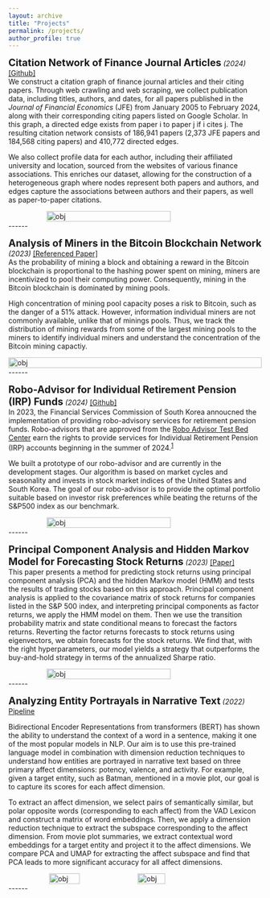 ```yaml
---
layout: archive
title: "Projects"
permalink: /projects/
author_profile: true
---
```


<span style="font-size: 1.4em; font-weight: bold;">Citation Network of Finance Journal Articles</span> <em>(2024)</em> 
<a href="https://github.com/parkakn/Citation-Network-Finance-Journals">[Github]</a>
<br>
We construct a citation graph of finance journal articles and their citing papers. Through web crawling and web scraping, we collect publication data, including titles, authors, and dates, for all papers published in the *Journal of Financial Economics* (JFE) from January 2005 to February 2024, along with their corresponding citing papers listed on Google Scholar. In this graph, a directed edge exists from paper i to paper j if i cites j. The resulting citation network consists of 186,941 papers (2,373 JFE papers and 184,568 citing papers) and 410,772 directed edges.

We also collect profile data for each author, including their affiliated university and location, sourced from the websites of various finance associations. This enriches our dataset, allowing for the construction of a heterogeneous graph where nodes represent both papers and authors, and edges capture the associations between authors and their papers, as well as paper-to-paper citations. 
<div style="display: flex; justify-content: center;">
  <img width="70%" src="/images/citation network zoom 1.png" alt="obj">
</div>
------

<span style="font-size: 1.4em; font-weight: bold;">Analysis of Miners in the Bitcoin Blockchain Network</span> <em>(2023)</em> 
<a href="https://mitsloan.mit.edu/shared/ods/documents?PublicationDocumentID=7981">[Referenced Paper]</a>
<br>
As the probability of mining a block and obtaining a reward in the Bitcoin blockchain is proportional to the hashing power spent on mining, miners are incentivized to pool their computing power. Consequently, mining in the Bitcoin blockchain is dominated by mining pools. 

High concentration of mining pool capacity poses a risk to Bitcoin, such as the danger of a 51% attack. However, information individual miners are not commonly available, unlike that of minings pools. Thus, we track the distribution of mining rewards from some of the largest mining pools to the miners to identify individual miners and understand the concentration of the Bitcoin mining capactiy. 
<div style="display: flex; justify-content: center;">
  <img width="100%" src="/images/Antpool_dist_graph-1.png" alt="obj">
</div>
------

<span style="font-size: 1.4em; font-weight: bold;">Robo-Advisor for Individual Retirement Pension (IRP) Funds</span> <em>(2024)</em> 
<a href="https://github.com/kangokseo/cqralgo?tab=readme-ov-file">[Github]</a>
<br>
In 2023, the Financial Services Commission of South Korea annoucned the implementation of providing robo-advisory services for retirement pension funds. Robo-advisors that are approved from the [Robo Advisor Test Bed Center](https://www.ratestbed.kr:7443/portal/main/main.do) earn the rights to provide services for Individual Retirement Pension (IRP) accounts beginning in the summer of 2024.<sup>[1](https://www.digitaltoday.co.kr/news/articleView.html?idxno=513226)</sup> 

We built a prototype of our robo-advisor and are currently in the development stages. Our algorithm is based on market cycles and seasonality and invests in stock market indices of the United States and South Korea. The goal of our robo-advisor is to provide the optimal portfolio suitable based on investor risk preferences while beating the returns of the S&P500 index as our benchmark.
<div style="display: flex; justify-content: center;">
  <img width="70%" src="/images/backtest.png" alt="obj">
</div>
------

<span style="font-size: 1.4em; font-weight: bold;">Principal Component Analysis and Hidden Markov Model for Forecasting Stock Returns</span> <em>(2023)</em> 
<a href="https://arxiv.org/abs/2307.00459">[Paper]</a>
<br>
This paper presents a method for predicting stock returns using principal component analysis (PCA) and the hidden Markov model (HMM) and tests the results of trading stocks based on this approach. Principal component analysis is applied to the covariance matrix of stock returns for companies listed in the S&P 500 index, and interpreting principal components as factor returns, we apply the HMM model on them. Then we use the transition probability matrix and state conditional means to forecast the factors returns. Reverting the factor returns forecasts to stock returns using eigenvectors, we obtain forecasts for the stock returns. We find that, with the right hyperparameters, our model yields a strategy that outperforms the buy-and-hold strategy in terms of the annualized Sharpe ratio.
<div style="display: flex; justify-content: center;">
  <img width="70%" src="/images/hmm.png" alt="obj">
</div>
------

<span style="font-size: 1.4em; font-weight: bold;">Analyzing Entity Portrayals in Narrative Text</span> <em>(2022)</em> 
[Pipeline](/images/dimensionality_reduction.pdf) 
<br>

Bidirectional Encoder Representations from transformers (BERT) has shown the ability to understand the context of a word in a sentence, making it one of the most popular models in NLP. Our aim is to use this pre-trained language model in combination with dimension reduction techniques to understand how entities are portrayed in narrative text based on three primary affect dimensions: potency, valence, and activity. For example, given a target entity, such as Batman, mentioned in a movie plot, our goal is to capture its scores for each affect dimension. 

To extract an affect dimension, we select pairs of semantically similar, but polar opposite words (corresponding to each affect) from the VAD Lexicon and construct a matrix of word embeddings. Then, we apply a dimension reduction technique to extract the subspace corresponding to the affect dimension. From movie plot summaries, we extract contextual word embeddings for a target entity and project it to the affect dimensions. We compare PCA and UMAP for extracting the affect subspace and find that PCA leads to more significant accuracy for all affect dimensions.

<div style="display: flex; justify-content: center;">
  <img width="35%" src="/images/word affect scores.jpeg" alt="obj">
  <img width="33%" src="/images/results_ASP.png" alt="obj">
</div>
------




